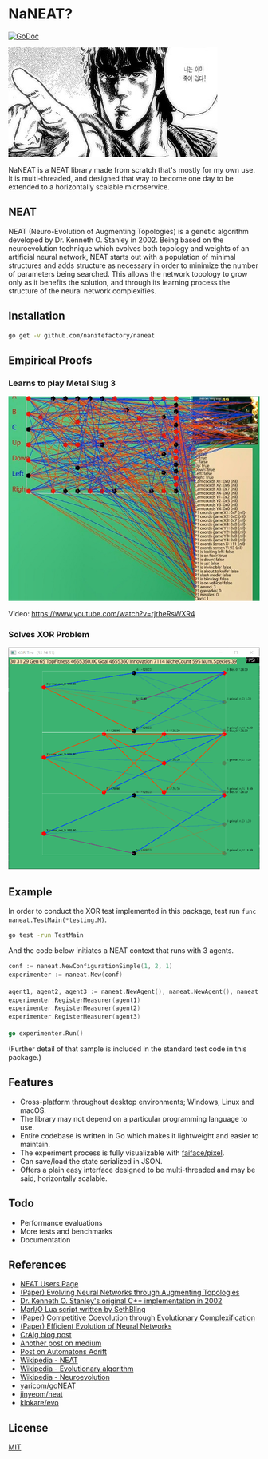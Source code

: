 # NaNEAT?

[![GoDoc](https://godoc.org/github.com/nanitefactory/naneat?status.svg)](https://godoc.org/github.com/nanitefactory/naneat)

![삿대질](./stuff/omae.jpg)

NaNEAT is a NEAT library made from scratch that's mostly for my own use. It is multi-threaded, and designed that way to become one day to be extended to a horizontally scalable microservice.

## NEAT

NEAT (Neuro-Evolution of Augmenting Topologies) is a genetic algorithm developed by Dr. Kenneth O. Stanley in 2002. Being based on the neuroevolution technique which evolves both topology and weights of an artificial neural network, NEAT starts out with a population of minimal structures and adds structure as necessary in order to minimize the number of parameters being searched. This allows the network topology to grow only as it benefits the solution, and through its learning process the structure of the neural network complexifies.

## Installation

<!--You may install `naneat` with following command.-->

```Bash
go get -v github.com/nanitefactory/naneat
```

<!--And, that's it. No other preliminary requirements are there other than a [correctly configured](https://golang.org/doc/install#testing) Go toolchain.-->

## Empirical Proofs

<!--Thoroughly tested!-->

### Learns to play Metal Slug 3

![Metal Slug 3](./stuff/msg3play.jpg)

Video: https://www.youtube.com/watch?v=rjrheRsWXR4

### Solves XOR Problem

![XOR-Test](./stuff/xor.png)

## Example

In order to conduct the XOR test implemented in this package, test run `func naneat.TestMain(*testing.M)`.

```Bash
go test -run TestMain
```

And the code below initiates a NEAT context that runs with 3 agents.

```Go
conf := naneat.NewConfigurationSimple(1, 2, 1)
experimenter := naneat.New(conf)

agent1, agent2, agent3 := naneat.NewAgent(), naneat.NewAgent(), naneat.NewAgent()
experimenter.RegisterMeasurer(agent1)
experimenter.RegisterMeasurer(agent2)
experimenter.RegisterMeasurer(agent3)

go experimenter.Run()
```

(Further detail of that sample is included in the standard test code in this package.)

## Features

- Cross-platform throughout desktop environments; Windows, Linux and macOS.
- The library may not depend on a particular programming language to use.
- Entire codebase is written in Go which makes it lightweight and easier to maintain.
- The experiment process is fully visualizable with [faiface/pixel](https://github.com/faiface/pixel).
- Can save/load the state serialized in JSON.
- Offers a plain easy interface designed to be multi-threaded and may be said, horizontally scalable.

## Todo

- Performance evaluations
- More tests and benchmarks
- Documentation

## References

- [NEAT Users Page](https://www.cs.ucf.edu/~kstanley/neat.html)
- [(Paper) Evolving Neural Networks through Augmenting Topologies](http://nn.cs.utexas.edu/downloads/papers/stanley.ec02.pdf)
- [Dr. Kenneth O. Stanley's original C++ implementation in 2002](http://nn.cs.utexas.edu/?stanley:ec02)
- [MarI/O Lua script written by SethBling](https://pastebin.com/ZZmSNaHX)
- [(Paper) Competitive Coevolution through Evolutionary Complexification](https://www.cs.cmu.edu/afs/cs/project/jair/pub/volume21/stanley04a-html/)
- [(Paper) Efficient Evolution of Neural Networks](http://nn.cs.utexas.edu/downloads/papers/stanley.phd04.pdf)
- [CrAIg blog post](https://medium.com/@savas/craig-using-neural-networks-to-learn-mario-a76036b639ad)
- [Another post on medium](https://medium.com/datadriveninvestor/neuroevolution-neat-algorithm-and-my-neat-b83c5174d8b0)
- [Post on Automatons Adrift](http://www.automatonsadrift.com/neat/)
- [Wikipedia - NEAT](https://en.wikipedia.org/wiki/Neuroevolution_of_augmenting_topologies)
- [Wikipedia - Evolutionary algorithm](https://en.wikipedia.org/wiki/Evolutionary_algorithm)
- [Wikipedia - Neuroevolution](https://en.wikipedia.org/wiki/Neuroevolution)
- [yaricom/goNEAT](https://github.com/yaricom/goNEAT)
- [jinyeom/neat](https://github.com/jinyeom/neat)
- [klokare/evo](https://github.com/klokare/evo)

## License

[MIT](./LICENSE)
